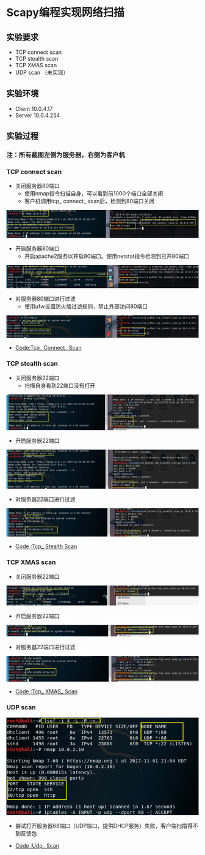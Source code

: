 # Scapy编程实现网络扫描

## 实验要求

- TCP connect scan  
- TCP stealth scan
- TCP XMAS scan
- UDP scan （未实现）

## 实验环境

- Client 10.0.4.17
- Server 10.0.4.254

## 实验过程

### 注：所有截图左侧为服务器，右侧为客户机

### TCP connect scan

- 关闭服务器80端口
	- 使用nmap指令扫描自身，可以看到前1000个端口全部关闭
	- 客户机调用tcp_ connect_ scan后，检测到80端口关闭 

![](Images/1c.jpg)

- 开启服务器80端口
	- 开启apache2服务以开启80端口。使用netstat指令检测到已开80端口


![](Images/1o.jpg)

- 对服务器80端口进行过滤
	- 使用ufw设置防火墙过滤规则，禁止外部访问80端口

![](Images/1f.jpg)

- [Code:Tcp_ Connect_ Scan](Code/tcp_connect_scan.py)

### TCP stealth scan

- 关闭服务器22端口
	- 扫描自身看到22端口没有打开

![](Images/2c.jpg)

- 开启服务器22端口

![](Images/2o.jpg)

- 对服务器22端口进行过滤

![](Images/2f.jpg)


- [Code :Tcp_ Stealth Scan](Code/tcp_stealth_scan.py)

### TCP XMAS scan

- 关闭服务器22端口

![](Images/3c.jpg)

- 开启服务器22端口

![](Images/3o.jpg)

- 对服务器22端口进行过滤

![](Images/3f.jpg)

- [Code :Tcp_ XMAS_ Scan](Code/tcp_xmas_scan.py)

### UDP scan

![](Images/4.png)

- 尝试打开服务器68端口（UDP端口，提供DHCP服务）失败，客户端扫描得不到反馈包

- [Code :Udp_ Scan](Code/udp_scan.py)
